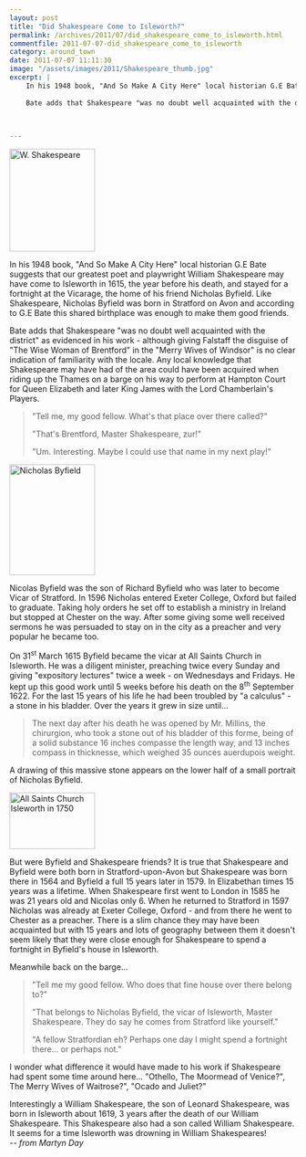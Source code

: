 ```yaml
---
layout: post
title: "Did Shakespeare Come to Isleworth?"
permalink: /archives/2011/07/did_shakespeare_come_to_isleworth.html
commentfile: 2011-07-07-did_shakespeare_come_to_isleworth
category: around_town
date: 2011-07-07 11:11:30
image: "/assets/images/2011/Shakespeare_thumb.jpg"
excerpt: |
    In his 1948 book, "And So Make A City Here" local historian G.E Bate suggests that our greatest poet and playwright William Shakespeare may have come to Isleworth in 1615, the year before his death, and stayed for a fortnight at the Vicarage, the home of his friend Nicholas Byfield. Like Shakespeare, Nicholas Byfield was born in Stratford on Avon and according to G.E Bate this shared birthplace was enough to make them good friends.
    
    Bate adds that Shakespeare "was no doubt well acquainted with the district" as evidenced in his work - although giving Falstaff the disguise of "The Wise Woman of Brentford"  in the "Merry Wives of Windsor" is no clear indication of familiarity with the locale. Any local knowledge that Shakespeare may have had of the area could have been acquired when riding up the Thames on a barge on his way to perform at Hampton Court for Queen Elizabeth and later King James with the Lord Chamberlain's Players.
    
    

---
```


<a href="/assets/images/2011/Shakespeare.jpg" title="See larger version of - W. Shakespeare"><img src="/assets/images/2011/Shakespeare_thumb.jpg" width="150" height="180" alt="W. Shakespeare" class="photo right" /></a>

In his 1948 book, "And So Make A City Here" local historian G.E Bate suggests that our greatest poet and playwright William Shakespeare may have come to Isleworth in 1615, the year before his death, and stayed for a fortnight at the Vicarage, the home of his friend Nicholas Byfield. Like Shakespeare, Nicholas Byfield was born in Stratford on Avon and according to G.E Bate this shared birthplace was enough to make them good friends.

Bate adds that Shakespeare "was no doubt well acquainted with the district" as evidenced in his work - although giving Falstaff the disguise of "The Wise Woman of Brentford" in the "Merry Wives of Windsor" is no clear indication of familiarity with the locale. Any local knowledge that Shakespeare may have had of the area could have been acquired when riding up the Thames on a barge on his way to perform at Hampton Court for Queen Elizabeth and later King James with the Lord Chamberlain's Players.

> "Tell me, my good fellow. What's that place over there called?"
> 
>  "That's Brentford, Master Shakespeare, zur!"
> 
>  "Um. Interesting. Maybe I could use that name in my next play!"
> 
 <a href="/assets/images/2011/220px-Nicholas_Byfield.jpg" title="See larger version of - Nicholas Byfield"><img src="/assets/images/2011/220px-Nicholas_Byfield_thumb.jpg" width="150" height="194" alt="Nicholas Byfield" class="photo right" /></a>

Nicolas Byfield was the son of Richard Byfield who was later to become Vicar of Stratford. In 1596 Nicholas entered Exeter College, Oxford but failed to graduate. Taking holy orders he set off to establish a ministry in Ireland but stopped at Chester on the way. After some giving some well received sermons he was persuaded to stay on in the city as a preacher and very popular he became too.

On 31<sup>st</sup> March 1615 Byfield became the vicar at All Saints Church in Isleworth. He was a diligent minister, preaching twice every Sunday and giving "expository lectures" twice a week - on Wednesdays and Fridays. He kept up this good work until 5 weeks before his death on the 8<sup>th</sup> September 1622. For the last 15 years of his life he had been troubled by "a calculus" - a stone in his bladder. Over the years it grew in size until...

> The next day after his death he was opened by Mr. Millins, the chirurgion, who took a stone out of his bladder of this forme, being of a solid substance 16 inches compasse the length way, and 13 inches compass in thicknesse, which weighed 35 ounces auerdupois weight.

A drawing of this massive stone appears on the lower half of a small portrait of Nicholas Byfield.

<a href="/assets/images/2011/AllSaintsIsleworth1750.jpg" title="See larger version of - All Saints Church Isleworth in 1750"><img src="/assets/images/2011/AllSaintsIsleworth1750_thumb.jpg" width="150" height="99" alt="All Saints Church Isleworth in 1750" class="photo right" /></a>

But were Byfield and Shakespeare friends? It is true that Shakespeare and Byfield were both born in Stratford-upon-Avon but Shakespeare was born there in 1564 and Byfield a full 15 years later in 1579. In Elizabethan times 15 years was a lifetime. When Shakespeare first went to London in 1585 he was 21 years old and Nicolas only 6. When he returned to Stratford in 1597 Nicholas was already at Exeter College, Oxford - and from there he went to Chester as a preacher. There is a slim chance they may have been acquainted but with 15 years and lots of geography between them it doesn't seem likely that they were close enough for Shakespeare to spend a fortnight in Byfield's house in Isleworth.

Meanwhile back on the barge...

> "Tell me my good fellow. Who does that fine house over there belong to?"
> 
>  "That belongs to Nicholas Byfield, the vicar of Isleworth, Master Shakespeare. They do say he comes from Stratford like yourself."
> 
> "A fellow Stratfordian eh? Perhaps one day I might spend a fortnight there... or perhaps not."

I wonder what difference it would have made to his work if Shakespeare had spent some time around here... "Othello, The Moormead of Venice?", The Merry Wives of Waitrose?", "Ocado and Juliet?"

<div markdown="1" class="box">
Interestingly a William Shakespeare, the son of Leonard Shakespeare, was born in Isleworth about 1619, 3 years after the death of our William Shakespeare. This Shakespeare also had a son called William Shakespeare. It seems for a time Isleworth was drowning in William Shakespeares!

</div>
<cite>-- from Martyn Day</cite>
